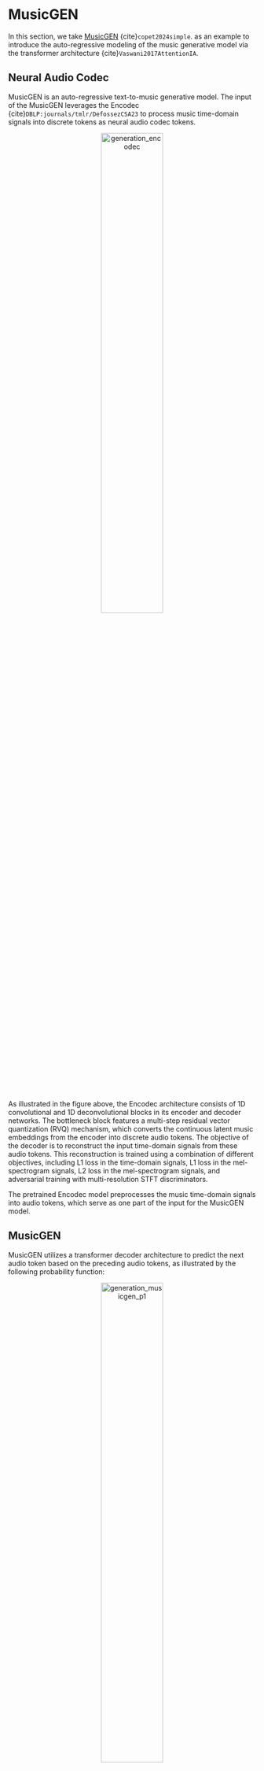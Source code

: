 # MusicGEN

In this section, we take [MusicGEN](https://musicgen.com/) {cite}`copet2024simple`.  as an example to introduce the auto-regressive modeling of the music generative model via the transformer architecture {cite}`Vaswani2017AttentionIA`. 

## Neural Audio Codec

MusicGEN is an auto-regressive text-to-music generative model. The input of the MusicGEN leverages the Encodec {cite}`DBLP:journals/tmlr/DefossezCSA23` to process music time-domain signals into discrete tokens as neural audio codec tokens. 

<center><img alt='generation_encodec' src='../_images/generation/encodec.PNG' width='50%' ></center>

As illustrated in the figure above, the Encodec architecture consists of 1D convolutional and 1D deconvolutional blocks in its encoder and decoder networks. The bottleneck block features a multi-step residual vector quantization (RVQ) mechanism, which converts the continuous latent music embeddings from the encoder into discrete audio tokens. The objective of the decoder is to reconstruct the input time-domain signals from these audio tokens. This reconstruction is trained using a combination of different objectives, including L1 loss in the time-domain signals, L1 loss in the mel-spectrogram signals, L2 loss in the mel-spectrogram signals, and adversarial training with multi-resolution STFT discriminators.

The pretrained Encodec model preprocesses the music time-domain signals into audio tokens, which serve as one part of the input for the MusicGEN model.

## MusicGEN 

MusicGEN utilizes a transformer decoder architecture to predict the next audio token based on the preceding audio tokens, as illustrated by the following probability function:

<center><img alt='generation_musicgen_p1' src='../_images/generation/musicgen_p1.PNG' width='50%' ></center>
The cross-entropy loss is the training objective:
<center><img alt='generation_musicgen_l1' src='../_images/generation/musicgen_l1.PNG' width='50%' ></center>

<center><img alt='generation_musicgen_arch' src='../_images/generation/musicgen_arch.PNG' width='50%' ></center>

When incorporating text into the music generation task, MusicGEN employs two methods to condition the text for the music generation target, as illustrated in the figure above:

1. Time-domain Concatenation: utilizing the text tokens generated by the T5 model as prefix tokens preceding the audio tokens, serving as a conditioning mechanism.

2. Cross Attention: forwarding the Keys and Values (K,V) of text tokens, and the Queries (Q) of audio tokens into the cross-attention module of the MusicGEN.

The new probability function is demonstrated as:
<center><img alt='generation_musicgen_p2' src='../_images/generation/musicgen_p2.PNG' width='50%' ></center>




